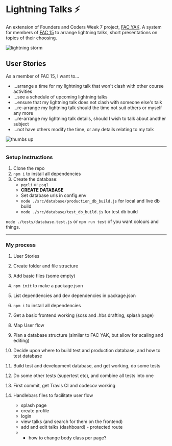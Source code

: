 # Lightning Talks :zap:
An extension of Founders and Coders Week 7 project, [FAC YAK](https://github.com/fac-15/FAC-YAK). A system for members of [FAC 15](https://github.com/fac-15) to arrange lightning talks, short presentations on topics of their choosing.

![lightning storm](https://media.giphy.com/media/FZzbTJyRTwPuw/source.gif)

## User Stories
As a member of FAC 15, I want to...
- ...arrange a time for my lightning talk that won't clash with other course activities
- ...see a schedule of upcoming lightning talks
- ...ensure that my lightning talk does not clash with someone else's talk
- ...re-arrange my lightning talk should the time not suit others or myself any more
- ...re-arrange my lightning talk details, should I wish to talk about another subject
- ...not have others modify the time, or any details relating to my talk

![thumbs up](https://media.giphy.com/media/7PwOZJLNYUkU/giphy.gif)

---

### Setup Instructions
1. Clone the repo
2. `npm i` to install all dependencies
3. Create the database:
    - `pgcli` or `psql`
    - **CREATE DATABASE** 
    - Set database urls in config.env
    - `node ./src/database/production_db_build.js` for local and live db build
    - `node ./src/database/test_db_build.js` for test db build


`node ./tests/database.test.js` or `npm run test` of you want colours and things.


---

### My process
1. User Stories
2. Create folder and file structure
3. Add basic files (some empty)
4. `npm init` to make a package.json
5. List dependencies and dev dependencies in package.json
6. `npm i` to install all dependencies
7. Get a basic frontend working (scss and .hbs drafting, splash page)

8. Map User flow
9. Plan a database structure (similar to FAC YAK, but allow for scaling and editing)
10. Decide upon where to build test and production database, and how to test database
11. Build test and development database, and get working, do some tests

12. Do some other tests (supertest etc), and combine all tests into one

13. First commit, get Travis CI and codecov working

14. Handlebars files to facilitate user flow
    - splash page
    - create profile
    - login
    - view talks (and search for them on the frontend)
    - add and edit talks (dashboard) - protected route
    - - how to change body class per page?
